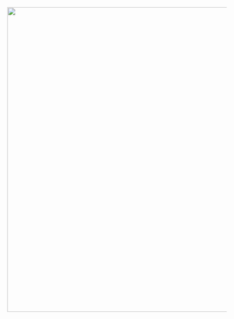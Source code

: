 <img align="right" width="700" height="700" src="https://github.com/GanziDaeyong/GanziDaeyong/blob/main/corgi-computer.gif">
